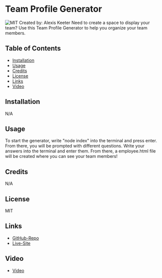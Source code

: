 # Team Profile Generator
![MIT](https://img.shields.io/badge/License-MIT-yellow.svg)
Created by: Alexis Keeter
Need to create a space to display your team? Use this Team Profile Generator to help you organize your team members.

## Table of Contents
- [Installation](#installation)
- [Usage](#usage)
- [Credits](#credits)
- [License](#license)
- [Links](#links)
- [Video](#video)

## Installation
N/A

## Usage
To start the generator, write "node index" into the terminal and press enter. From there, you will be prompted with different questions. Write your answers into the terminal and enter them. From there, a employee.html file will be created where you can see your team members!

## Credits
N/A


## License
MIT

## Links
- [GitHub-Repo](https://github.com/alexiskeet/challenge-10.git)
- [Live-Site](N/A)

## Video
- [Video](https://youtu.be/wYYAzjWVgXA)